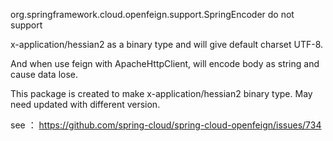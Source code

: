 org.springframework.cloud.openfeign.support.SpringEncoder do not support

x-application/hessian2 as a binary type and will give default charset UTF-8.

And when use feign with ApacheHttpClient, will encode body as string and cause data lose.

This package is created to make x-application/hessian2 binary type. May need updated
with different version.

see ： https://github.com/spring-cloud/spring-cloud-openfeign/issues/734
